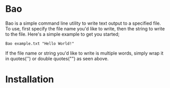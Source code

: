 # Bao
Bao is a simple command line utility to write text output to a specified file. To use, first specify the file name you'd like to write, then the string to write to the file. Here's a simple example to get you started;

    Bao example.txt "Hello World!"

If the file name or string you'd like to write is multiple words, simply wrap it in quotes('') or double quotes("") as seen above.

# Installation

